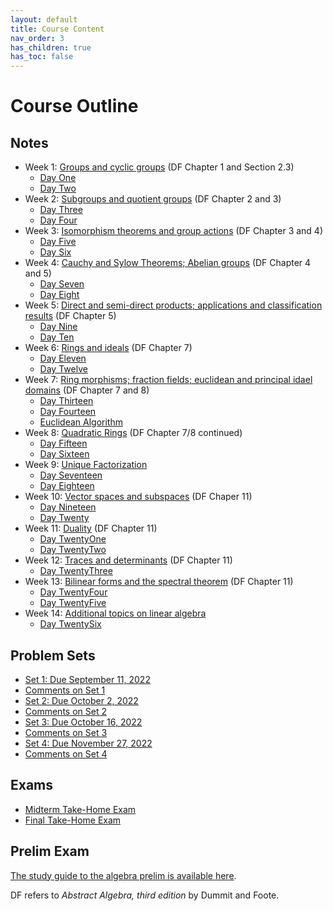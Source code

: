 ```yaml
---
layout: default
title: Course Content
nav_order: 3
has_children: true
has_toc: false
---
```

# Course Outline

## Notes 
- Week 1: [Groups and cyclic groups](01-groups.md) (DF Chapter 1 and Section 2.3)
    - [Day One](notes/One.md)
    - [Day Two](notes/Two.md)
- Week 2: [Subgroups and quotient groups](02-subgroups.md) (DF Chapter 2 and 3)
    - [Day Three](notes/Three.md)
    - [Day Four](notes/Four.md)
- Week 3: [Isomorphism theorems and group actions](03-isomorphisms.md) (DF Chapter 3 and 4)
    - [Day Five](notes/Five.md)
    - [Day Six](notes/Six.md)
- Week 4: [Cauchy and Sylow Theorems; Abelian groups](04-sylow.md) (DF Chapter 4 and 5)
    - [Day Seven](notes/Seven.md)
    - [Day Eight](notes/Eight.md)
- Week 5: [Direct and semi-direct products; applications and classification results](05-products.md) (DF Chapter 5)
    - [Day Nine](notes/Nine.md)
    - [Day Ten](notes/Ten.md)
- Week 6: [Rings and ideals](06-rings.md) (DF Chapter 7)
    - [Day Eleven](notes/Eleven.md)
    - [Day Twelve](notes/Twelve.md)
- Week 7: [Ring morphisms; fraction fields; euclidean and principal idael domains](07-pid.md) (DF Chapter 7 and 8)
    - [Day Thirteen](notes/Thirteen.md)
    - [Day Fourteen](notes/Fourteen.md)
    - [Euclidean Algorithm](notes/GaussianEuclid.md)
- Week 8: [Quadratic Rings](08-polynomials.md) (DF Chapter 7/8 continued)
    - [Day Fifteen](notes/Fifteen.md)
    - [Day Sixteen](notes/Sixteen.md)
- Week 9: [Unique Factorization](09-rings2.md)
    - [Day Seventeen](notes/Seventeen.md)
    - [Day Eighteen](notes/Eighteen.md)
- Week 10: [Vector spaces and subspaces](10-vectors.md) (DF Chaper 11)
    - [Day Nineteen](notes/Nineteen.md)
    - [Day Twenty](notes/Twenty.md)
- Week 11: [Duality](11-duality.md) (DF Chapter 11)
    - [Day TwentyOne](notes/TwentyOne.md)
    - [Day TwentyTwo](notes/TwentyTwo.md)
- Week 12: [Traces and determinants](12-determinants.md) (DF Chapter 11)
    - [Day TwentyThree](notes/TwentyThree.md)
- Week 13: [Bilinear forms and the spectral theorem](13-spectral.md) (DF Chapter 11)
    - [Day TwentyFour](notes/TwentyFour.md)
    - [Day TwentyFive](notes/TwentyFive.md)
- Week 14: [Additional topics on linear algebra](14-linear2.md)
    - [Day TwentySix](notes/TwentySix.md)

## Problem Sets

- [Set 1: Due September 11, 2022](problems/set1.md)
- [Comments on Set 1](notes/HW1Comments.md)
- [Set 2: Due October 2, 2022](problems/set2.md)
- [Comments on Set 2](notes/HW2comments.pdf)
- [Set 3: Due October 16, 2022](problems/set3.md)
- [Comments on Set 3](notes/HW3comments.md)
- [Set 4: Due November 27, 2022](problems/set4.md)
- [Comments on Set 4](notes/HW4Comments.md)

## Exams

- [Midterm Take-Home Exam](problems/midterma.md)
- [Final Take-Home Exam](problems/final.md)

## Prelim Exam 

[The study guide to the algebra prelim is available here](https://math.uconn.edu/wp-content/uploads/sites/2511/2020/12/studyguidealg.pdf).

DF refers to *Abstract Algebra, third edition* by Dummit and Foote.
